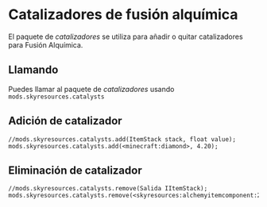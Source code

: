 # Catalizadores de fusión alquímica

El paquete de *catalizadores* se utiliza para añadir o quitar catalizadores para Fusión Alquímica.

## Llamando

Puedes llamar al paquete de *catalizadores* usando `mods.skyresources.catalysts`

## Adición de catalizador

```zenscript
//mods.skyresources.catalysts.add(ItemStack stack, float value);
mods.skyresources.catalysts.add(<minecraft:diamond>, 4.20);
```

## Eliminación de catalizador

```zenscript
//mods.skyresources.catalysts.remove(Salida IItemStack);
mods.skyresources.catalysts.remove(<skyresources:alchemyitemcomponent:2>);
```